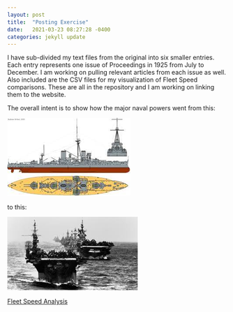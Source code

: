 ```yaml
---
layout: post
title:  "Posting Exercise"
date:   2021-03-23 08:27:28 -0400
categories: jekyll update
---
```


I have sub-divided my text files from the original into six smaller entries.
Each entry represents one issue of Proceedings in 1925 from July to December.
I am working on pulling relevant articles from each issue as well.  Also included
are the CSV files for my visualization of Fleet Speed comparisons.
These are all in the repository and I am working on linking them to the website.

The overall intent is to show how the major naval powers went from this:

![HMS Dreadnought](https://raw.githubusercontent.com/comp-methods-fsu-2021/Ward_Corpus/main/Dreadnought1.png)

to this:

![American carrier fleet 1944](https://raw.githubusercontent.com/comp-methods-fsu-2021/Ward_Corpus/main/CV.png)

[Fleet Speed Analysis](https://public.tableau.com/profile/david.ward5594#!/vizhome/Corpusv1/Sheet2?publish=yes)